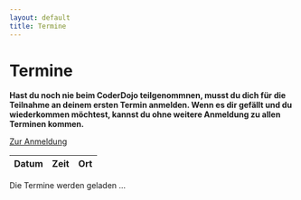 ```yaml
---
layout: default
title: Termine
---
```


# Termine

**Hast du noch nie beim CoderDojo teilgenommnen, musst du dich für die Teilnahme an deinem ersten Termin anmelden. Wenn es dir gefällt und du wiederkommen möchtest, kannst du ohne weitere Anmeldung zu allen Terminen kommen.**

<p class="text-center"><a class="btn btn-material-luzern-blue" href="/anmeldung.html">Zur Anmeldung</a></p>

<table class="table" id="eventsTable">
	<thead>
		<tr>
			<th>Datum</th>
			<th>Zeit</th>
			<th>Ort</th>
		</tr>
	</thead>
	<tbody>
	</tbody>
</table>

<p class="loadingText">Die Termine werden geladen ...</p>

<script language="javascript">
	Date.prototype.addDays = function(days) {
		var dat = new Date(this.valueOf());
		dat.setDate(dat.getDate() + days);
		return dat;
	}
	var eventsTable = $("#eventsTable");

	$.get("https://www.googleapis.com/calendar/v3/calendars/coderdojo.luzern@gmail.com/events?key=AIzaSyDuL2gUksesWq33UDNoACL4mdyjQcsS6vk", function(data) {

		data.items.forEach(function(event) {
			var row = "";

			var dateStart = moment(new Date(event.start.dateTime));
			var dateEnd = moment(new Date(event.end.dateTime));

			row += "<tr>";
			row += "<td>" + dateStart.format("dddd, DD. MMMM YYYY") + "</td>";
			row += "<td>" + dateStart.format("H:mm") + " - " + dateEnd.format("H:mm") +"</td>";
			row += "<td>";

			if (event.location) {
				row += event.location;
			} else {
					row += "<a href=\"https://www.google.com/maps/place/bbv+Software+Services+AG/@47.0638419,8.3090783,17z/data=!3m1!4b1!4m5!3m4!1s0x0:0x67769a64439d9bad!8m2!3d47.0638419!4d8.311267\" target=\"_blank\">bbv Software Services AG</a>, 2. Stock, Blumenrain 10, 6002 Luzern";
			}
			row += "</td>";
			row += "</tr>";
			eventsTable.append(row);
		});

		$(".loadingText").hide();
	});
</script>
